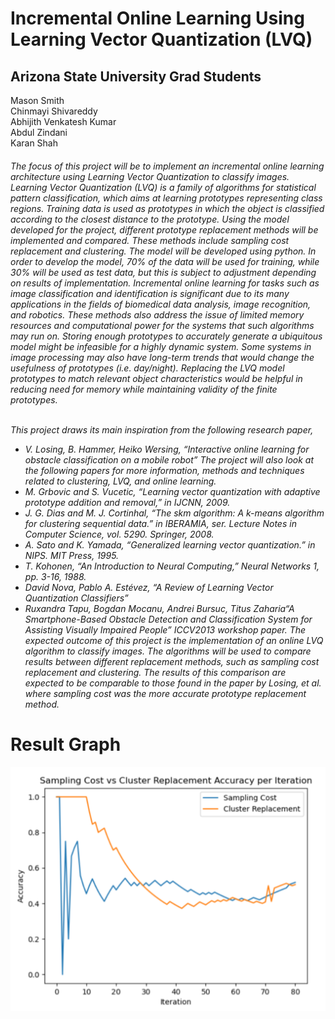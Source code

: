 <h1>Incremental Online Learning Using Learning Vector Quantization (LVQ)</h1>
  
<h2>Arizona State University Grad Students</h2>
  
Mason Smith<br/>Chinmayi Shivareddy<br/> Abhijith Venkatesh Kumar<br/>Abdul Zindani<br/>Karan Shah<br/>

<h6>
The focus of this project will be to implement an incremental online learning architecture using Learning Vector Quantization to classify images. Learning Vector Quantization (LVQ) is a family of algorithms for statistical pattern classification, which aims at learning prototypes representing class regions. Training data is used as prototypes in which the object is classified according to the closest distance to the prototype. Using the model developed for the project, different prototype replacement methods will be implemented and compared. These methods include sampling cost replacement and clustering. The model will be developed using python. In order to develop the model, 70% of the data will be used for training, while 30% will be used as test data, but this is subject to adjustment depending on results of implementation.
Incremental online learning for tasks such as image classification and identification is significant due to its many applications in the fields of biomedical data analysis, image recognition, and robotics. These methods also address the issue of limited memory resources and computational power for the systems that such algorithms may run on. Storing enough prototypes to accurately generate a ubiquitous model might be infeasible for a highly dynamic system. Some systems in image processing may also have long-term trends that would change the usefulness of prototypes (i.e. day/night). Replacing the LVQ model prototypes to match relevant object characteristics would be helpful in reducing need for memory while maintaining validity of the finite prototypes.

<br/>This project draws its main inspiration from the following research paper,
- V. Losing, B. Hammer, Heiko Wersing, “Interactive online learning for obstacle classification on a mobile robot”
The project will also look at the following papers for more information, methods and techniques related to clustering, LVQ, and online learning.
- M. Grbovic and S. Vucetic, “Learning vector quantization with adaptive prototype addition and removal,” in IJCNN, 2009.
- J. G. Dias and M. J. Cortinhal, “The skm algorithm: A k-means algorithm for clustering sequential data.” in IBERAMIA, ser. Lecture Notes in Computer Science, vol. 5290. Springer, 2008.
- A. Sato and K. Yamada, “Generalized learning vector quantization.” in NIPS. MIT Press, 1995.
- T. Kohonen, “An Introduction to Neural Computing,” Neural Networks 1, pp. 3-16, 1988.
- David Nova, Pablo A. Estévez, “A Review of Learning Vector Quantization Classifiers”
- Ruxandra Tapu, Bogdan Mocanu, Andrei Bursuc, Titus Zaharia“A Smartphone-Based Obstacle
Detection and Classification System for Assisting Visually Impaired People” ICCV2013 workshop paper.
The expected outcome of this project is the implementation of an online LVQ algorithm to classify images. The algorithms will be used to compare results between different replacement methods, such as sampling cost replacement and clustering. The results of this comparison are expected to be comparable to those found in the paper by Losing, et al. where sampling cost was the more accurate prototype replacement method.
</h6>

<h1>Result Graph</h1>

![alt text](https://github.com/iamkrs9/Linear-Vector-Quantization-in-an-Online-Setting/blob/c3e8901424490667c500b581a473ce6ce9b0a473/Result.png)
